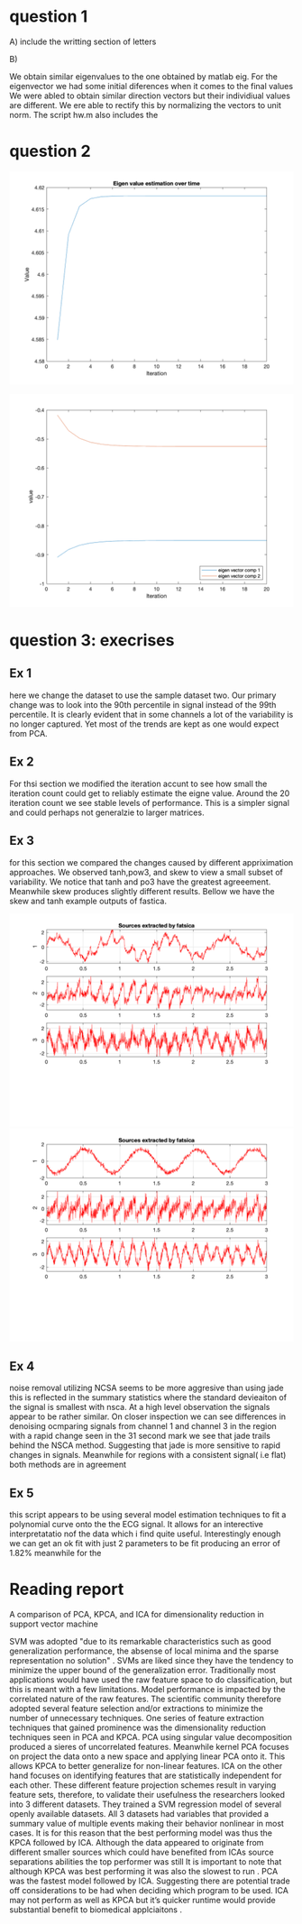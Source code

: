 # question 1 
A) include the writting section of letters 


B) 

We obtain similar eigenvalues to the one obtained  by matlab eig. For the eigenvector we had some initial diferences when it comes to the final values 
We were abled to obtain similar direction vectors but their individiual values are different. We ere able to rectify this by normalizing the vectors to 
unit norm. The script hw.m also includes the 



# question 2 

![alt text](./eig_val_time.png )

![alt text](./eig_ve_component.png)



# question 3: execrises 

##  Ex 1 


here we change the dataset to use the sample dataset two. Our primary
change was to look into the 90th percentile in signal instead of the 99th
percentile. It is clearly evident that in some channels a lot of the
variability is no longer captured. Yet most of the trends are kept as one
would expect from PCA. 

## Ex 2 

For thsi section we  modified the iteration accunt to see how small the
iteration count could get to reliably estimate the eigne value.  Around
the 20 iteration count we see stable levels of performance. This is a
simpler signal and could perhaps not generalzie to larger matrices. 

## Ex 3 
for this section we compared the changes  caused by different
appriximation approaches. We observed tanh,pow3, and skew to view a small
subset of variability. We notice that  tanh and po3 have the greatest
agreeement. Meanwhile skew produces  slightly different results. Bellow  we have  the skew and tanh example outputs of fastica. 

![alt text](./fastica_skew_out.png) 
![alt text](./fastica_tanh_out.png)


## Ex 4 
noise removal utilizing NCSA seems to be more aggresive than using jade 
this is reflected in the summary statistics where the standard devieaiton
of the signal is smallest with nsca. At a high level observation the
signals appear to be rather similar. On closer inspection we can see
differences in denoising ocmparing signals from channel 1 and channel 3 
in the region with a rapid change seen in the 31 second mark we see that
jade trails behind the NSCA method. Suggesting that jade is more sensitive
to rapid changes in signals. Meanwhile for regions with a consistent
signal( i.e flat)  both methods are in agreement 

## Ex 5 


this script appears to be using several model estimation techniques to
fit a polynomial curve onto the the ECG signal.  It allows for an
interective interpretatatio nof the data which i find quite useful.
Interestingly enough we can get an ok fit with just 2 parameters to be fit producing an error of 1.82% 
 meanwhile for the 

# Reading report 

A comparison of PCA, KPCA, and ICA for dimensionality reduction in support vector machine 

SVM was adopted "due to its remarkable characteristics such as good generalization performance, the absense of local minima and the sparse representation no solution" . SVMs are liked since they have the tendency to minimize the upper bound of the generalization error. Traditionally most applications would have used the raw feature space to do classification, but this is meant with a few limitations. Model performance is impacted by the correlated nature of the raw features. The scientific community therefore adopted several feature selection and/or extractions to minimize the number of unnecessary techniques.  One series of feature extraction techniques that gained prominence was the dimensionality reduction techniques seen in PCA and KPCA. PCA using singular value decomposition produced a sieres of uncorrelated features. Meanwhile kernel PCA focuses on project the data onto a new space and applying linear PCA onto it. This allows KPCA to better generalize for non-linear features. ICA on the other hand focuses on identifying features that are statistically independent for each other. These different feature projection schemes result in varying feature sets, therefore, to validate their usefulness the researchers looked into 3 different datasets. They trained a SVM regression model of several openly available datasets. All 3 datasets had variables that provided a summary value of multiple events making their behavior nonlinear in most cases.  It is for this reason that the best performing model was thus the KPCA followed by ICA. Although the data appeared to originate from different smaller sources which could have benefited from ICAs source separations abilities the top performer was still    It is important to note that  although  KPCA was best performing it was also the slowest to run .  PCA was the fastest model followed by ICA. Suggesting there are potential trade off considerations to be had when deciding which program to be used.  ICA may not perform as well as KPCA but it’s quicker runtime would provide substantial benefit to biomedical applciaitons .